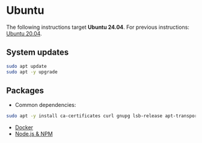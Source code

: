 # Ubuntu

The following instructions target **Ubuntu 24.04**.
For previous instructions: [Ubuntu 20.04](ubuntu-20_04.md).

## System updates

```bash
sudo apt update
sudo apt -y upgrade
```

## Packages

- Common dependencies:

```bash
sudo apt -y install ca-certificates curl gnupg lsb-release apt-transport-https software-properties-common git wget nano libarchive-tools sshpass zip unzip jq
```

- [Docker](containerization.md#docker)
- [Node.js & NPM](software-development.md#nodejs-with-npm)
